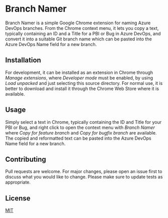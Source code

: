 # Branch Namer
Branch Namer is a simple Google Chrome extension for naming Azure DevOps branches. From the Chrome context menu, it lets you copy a text, typically containing an ID and a Title for a PBI or Bug in Azure DevOps, and convert it into a suitable Git branch name which can be pasted into the Azure DevOps Name field for a new branch.

## Installation
For development, it can be installed as an extension in Chrome through _Manage extensions_, where _Developer mode_ must be enabled, by using _Load unpacked_ and just selecting this source directory.
For normal use, it is better to download and install it through the Chrome Web Store where it is available.

## Usage
Simply select a text in Chrome, typically containing the ID and Title for your PBI or Bug, and right click to open the context menu with _Branch Namer_ where _Copy for feature branch_ and _Copy for bugfix branch_ are available. The copied and reformatted text can be pasted into the Azure DevOps Name field for a new branch.

## Contributing
Pull requests are welcome. For major changes, please open an issue first to discuss what you would like to change.
Please make sure to update tests as appropriate.

## License
[MIT](https://choosealicense.com/licenses/mit/)

